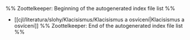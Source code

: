 %% Zoottelkeeper: Beginning of the autogenerated index file list  %%
-  [[cjl/literatura/slohy/Klacisismus/Klacisismus a osvícení|Klacisismus a osvícení]]
%% Zoottelkeeper: End of the autogenerated index file list  %%
